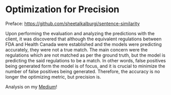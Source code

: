 # Optimization for Precision
Preface: https://github.com/sheetalkalburgi/sentence-similarity

Upon performing the evaluation and analyzing the predictions with the client, it was discovered that although the equivalent regulations between FDA and Health Canada were established and the models were predicting accurately, they were not a true match. The main concern were the regulations which are not matched as per the ground truth, but the model is predicting the said regulations to be a match. In other words, false positives being generated form the model is of focus, and it is crucial to minimize the number of false positives being generated. Therefore, the accuracy is no longer the optimizing metric, but precision is. 


Analysis on my [Medium]!

[Medium]:https://sheetalkalburgi.medium.com/
